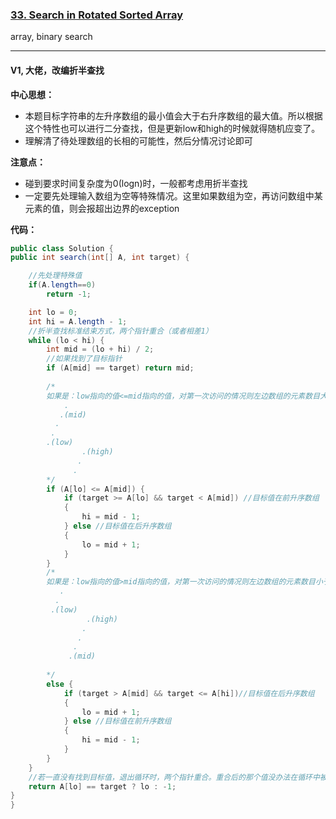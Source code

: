 ### [33. Search in Rotated Sorted Array](https://leetcode.com/problems/search-in-rotated-sorted-array/)

array, binary search

---

#### V1, 大佬，改编折半查找

**中心思想：**
- 本题目标字符串的左升序数组的最小值会大于右升序数组的最大值。所以根据这个特性也可以进行二分查找，但是更新low和high的时候就得随机应变了。
- 理解清了待处理数组的长相的可能性，然后分情况讨论即可

**注意点：**
- 碰到要求时间复杂度为0(logn)时，一般都考虑用折半查找
- 一定要先处理输入数组为空等特殊情况。这里如果数组为空，再访问数组中某元素的值，则会报超出边界的exception

**代码：**
```java
public class Solution {
public int search(int[] A, int target) {

    //先处理特殊值
    if(A.length==0)
        return -1;

    int lo = 0;
    int hi = A.length - 1;
    //折半查找标准结束方式，两个指针重合（或者相差1）
    while (lo < hi) {
        int mid = (lo + hi) / 2;
        //如果找到了目标指针
        if (A[mid] == target) return mid;
        
        /*
        如果是：low指向的值<=mid指向的值，对第一次访问的情况则左边数组的元素数目大于右边数组的元素数目
            .
           .(mid)
          .
         .
        .(low)
                .(high)
               .
              .
        */
        if (A[lo] <= A[mid]) {
            if (target >= A[lo] && target < A[mid]) //目标值在前升序数组
            {
                hi = mid - 1;
            } else //目标值在后升序数组
            {
                lo = mid + 1;
            }
        } 
        /*
        如果是：low指向的值>mid指向的值，对第一次访问的情况则左边数组的元素数目小于右边数组的元素数目
           .
          .
         .(low)
                 .(high)
                .
               .
              .
             .(mid)
        
        */
        else {
            if (target > A[mid] && target <= A[hi])//目标值在后升序数组
            {
                lo = mid + 1;
            } else //目标值在前升序数组
            {
                hi = mid - 1;
            }
        }
    }
    //若一直没有找到目标值，退出循环时，两个指针重合。重合后的那个值没办法在循环中被判断，所以在这里最后判断一下。这里用lo和le等效
    return A[lo] == target ? lo : -1;
}
}
```
